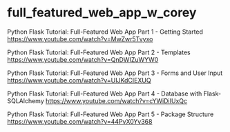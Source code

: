# full_featured_web_app_w_corey

Python Flask Tutorial: Full-Featured Web App Part 1 - Getting Started
https://www.youtube.com/watch?v=MwZwr5Tvyxo

Python Flask Tutorial: Full-Featured Web App Part 2 - Templates
https://www.youtube.com/watch?v=QnDWIZuWYW0

Python Flask Tutorial: Full-Featured Web App Part 3 - Forms and User Input
https://www.youtube.com/watch?v=UIJKdCIEXUQ

Python Flask Tutorial: Full-Featured Web App Part 4 - Database with Flask-SQLAlchemy
https://www.youtube.com/watch?v=cYWiDiIUxQc

Python Flask Tutorial: Full-Featured Web App Part 5 - Package Structure
https://www.youtube.com/watch?v=44PvX0Yv368